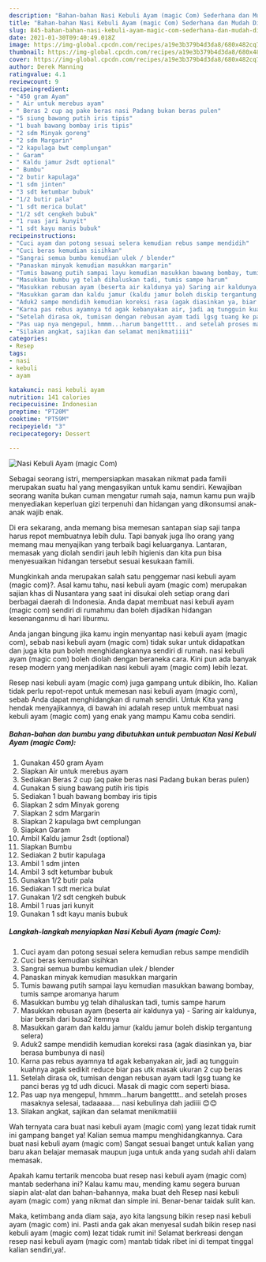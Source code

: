 ```yaml
---
description: "Bahan-bahan Nasi Kebuli Ayam (magic Com) Sederhana dan Mudah Dibuat"
title: "Bahan-bahan Nasi Kebuli Ayam (magic Com) Sederhana dan Mudah Dibuat"
slug: 845-bahan-bahan-nasi-kebuli-ayam-magic-com-sederhana-dan-mudah-dibuat
date: 2021-01-30T09:40:49.018Z
image: https://img-global.cpcdn.com/recipes/a19e3b379b4d3da8/680x482cq70/nasi-kebuli-ayam-magic-com-foto-resep-utama.jpg
thumbnail: https://img-global.cpcdn.com/recipes/a19e3b379b4d3da8/680x482cq70/nasi-kebuli-ayam-magic-com-foto-resep-utama.jpg
cover: https://img-global.cpcdn.com/recipes/a19e3b379b4d3da8/680x482cq70/nasi-kebuli-ayam-magic-com-foto-resep-utama.jpg
author: Derek Manning
ratingvalue: 4.1
reviewcount: 9
recipeingredient:
- "450 gram Ayam"
- " Air untuk merebus ayam"
- " Beras 2 cup aq pake beras nasi Padang bukan beras pulen"
- "5 siung bawang putih iris tipis"
- "1 buah bawang bombay iris tipis"
- "2 sdm Minyak goreng"
- "2 sdm Margarin"
- "2 kapulaga bwt cemplungan"
- " Garam"
- " Kaldu jamur 2sdt optional"
- " Bumbu"
- "2 butir kapulaga"
- "1 sdm jinten"
- "3 sdt ketumbar bubuk"
- "1/2 butir pala"
- "1 sdt merica bulat"
- "1/2 sdt cengkeh bubuk"
- "1 ruas jari kunyit"
- "1 sdt kayu manis bubuk"
recipeinstructions:
- "Cuci ayam dan potong sesuai selera kemudian rebus sampe mendidih"
- "Cuci beras kemudian sisihkan"
- "Sangrai semua bumbu kemudian ulek / blender"
- "Panaskan minyak kemudian masukkan margarin"
- "Tumis bawang putih sampai layu kemudian masukkan bawang bombay, tumis sampe aromanya harum"
- "Masukkan bumbu yg telah dihaluskan tadi, tumis sampe harum"
- "Masukkan rebusan ayam (beserta air kaldunya ya) Saring air kaldunya, biar bersih dari busa2 itemnya"
- "Masukkan garam dan kaldu jamur (kaldu jamur boleh diskip tergantung selera)"
- "Aduk2 sampe mendidih kemudian koreksi rasa (agak diasinkan ya, biar berasa bumbunya di nasi)"
- "Karna pas rebus ayamnya td agak kebanyakan air, jadi aq tungguin kuahnya agak sedikit reduce biar pas utk masak ukuran 2 cup beras"
- "Setelah dirasa ok, tumisan dengan rebusan ayam tadi lgsg tuang ke panci beras yg td udh dicuci. Masak di magic com seperti biasa."
- "Pas uap nya mengepul, hmmm...harum bangetttt.. and setelah proses masaknya selesai, tadaaaaa.... nasi kebulinya dah jadiiii 😊😊"
- "Silakan angkat, sajikan dan selamat menikmatiiii"
categories:
- Resep
tags:
- nasi
- kebuli
- ayam

katakunci: nasi kebuli ayam 
nutrition: 141 calories
recipecuisine: Indonesian
preptime: "PT20M"
cooktime: "PT59M"
recipeyield: "3"
recipecategory: Dessert

---
```



![Nasi Kebuli Ayam (magic Com)](https://img-global.cpcdn.com/recipes/a19e3b379b4d3da8/680x482cq70/nasi-kebuli-ayam-magic-com-foto-resep-utama.jpg)

Sebagai seorang istri, mempersiapkan masakan nikmat pada famili merupakan suatu hal yang mengasyikan untuk kamu sendiri. Kewajiban seorang  wanita bukan cuman mengatur rumah saja, namun kamu pun wajib menyediakan keperluan gizi terpenuhi dan hidangan yang dikonsumsi anak-anak wajib enak.

Di era  sekarang, anda memang bisa memesan santapan siap saji tanpa harus repot membuatnya lebih dulu. Tapi banyak juga lho orang yang memang mau menyajikan yang terbaik bagi keluarganya. Lantaran, memasak yang diolah sendiri jauh lebih higienis dan kita pun bisa menyesuaikan hidangan tersebut sesuai kesukaan famili. 



Mungkinkah anda merupakan salah satu penggemar nasi kebuli ayam (magic com)?. Asal kamu tahu, nasi kebuli ayam (magic com) merupakan sajian khas di Nusantara yang saat ini disukai oleh setiap orang dari berbagai daerah di Indonesia. Anda dapat membuat nasi kebuli ayam (magic com) sendiri di rumahmu dan boleh dijadikan hidangan kesenanganmu di hari liburmu.

Anda jangan bingung jika kamu ingin menyantap nasi kebuli ayam (magic com), sebab nasi kebuli ayam (magic com) tidak sukar untuk didapatkan dan juga kita pun boleh menghidangkannya sendiri di rumah. nasi kebuli ayam (magic com) boleh diolah dengan beraneka cara. Kini pun ada banyak resep modern yang menjadikan nasi kebuli ayam (magic com) lebih lezat.

Resep nasi kebuli ayam (magic com) juga gampang untuk dibikin, lho. Kalian tidak perlu repot-repot untuk memesan nasi kebuli ayam (magic com), sebab Anda dapat menghidangkan di rumah sendiri. Untuk Kita yang hendak menyajikannya, di bawah ini adalah resep untuk membuat nasi kebuli ayam (magic com) yang enak yang mampu Kamu coba sendiri.

<!--inarticleads1-->

##### Bahan-bahan dan bumbu yang dibutuhkan untuk pembuatan Nasi Kebuli Ayam (magic Com):

1. Gunakan 450 gram Ayam
1. Siapkan  Air untuk merebus ayam
1. Sediakan  Beras 2 cup (aq pake beras nasi Padang bukan beras pulen)
1. Gunakan 5 siung bawang putih iris tipis
1. Sediakan 1 buah bawang bombay iris tipis
1. Siapkan 2 sdm Minyak goreng
1. Siapkan 2 sdm Margarin
1. Siapkan 2 kapulaga bwt cemplungan
1. Siapkan  Garam
1. Ambil  Kaldu jamur 2sdt (optional)
1. Siapkan  Bumbu
1. Sediakan 2 butir kapulaga
1. Ambil 1 sdm jinten
1. Ambil 3 sdt ketumbar bubuk
1. Gunakan 1/2 butir pala
1. Sediakan 1 sdt merica bulat
1. Gunakan 1/2 sdt cengkeh bubuk
1. Ambil 1 ruas jari kunyit
1. Gunakan 1 sdt kayu manis bubuk




<!--inarticleads2-->

##### Langkah-langkah menyiapkan Nasi Kebuli Ayam (magic Com):

1. Cuci ayam dan potong sesuai selera kemudian rebus sampe mendidih
1. Cuci beras kemudian sisihkan
1. Sangrai semua bumbu kemudian ulek / blender
1. Panaskan minyak kemudian masukkan margarin
1. Tumis bawang putih sampai layu kemudian masukkan bawang bombay, tumis sampe aromanya harum
1. Masukkan bumbu yg telah dihaluskan tadi, tumis sampe harum
1. Masukkan rebusan ayam (beserta air kaldunya ya) - Saring air kaldunya, biar bersih dari busa2 itemnya
1. Masukkan garam dan kaldu jamur (kaldu jamur boleh diskip tergantung selera)
1. Aduk2 sampe mendidih kemudian koreksi rasa (agak diasinkan ya, biar berasa bumbunya di nasi)
1. Karna pas rebus ayamnya td agak kebanyakan air, jadi aq tungguin kuahnya agak sedikit reduce biar pas utk masak ukuran 2 cup beras
1. Setelah dirasa ok, tumisan dengan rebusan ayam tadi lgsg tuang ke panci beras yg td udh dicuci. Masak di magic com seperti biasa.
1. Pas uap nya mengepul, hmmm...harum bangetttt.. and setelah proses masaknya selesai, tadaaaaa.... nasi kebulinya dah jadiiii 😊😊
1. Silakan angkat, sajikan dan selamat menikmatiiii




Wah ternyata cara buat nasi kebuli ayam (magic com) yang lezat tidak rumit ini gampang banget ya! Kalian semua mampu menghidangkannya. Cara buat nasi kebuli ayam (magic com) Sangat sesuai banget untuk kalian yang baru akan belajar memasak maupun juga untuk anda yang sudah ahli dalam memasak.

Apakah kamu tertarik mencoba buat resep nasi kebuli ayam (magic com) mantab sederhana ini? Kalau kamu mau, mending kamu segera buruan siapin alat-alat dan bahan-bahannya, maka buat deh Resep nasi kebuli ayam (magic com) yang nikmat dan simple ini. Benar-benar taidak sulit kan. 

Maka, ketimbang anda diam saja, ayo kita langsung bikin resep nasi kebuli ayam (magic com) ini. Pasti anda gak akan menyesal sudah bikin resep nasi kebuli ayam (magic com) lezat tidak rumit ini! Selamat berkreasi dengan resep nasi kebuli ayam (magic com) mantab tidak ribet ini di tempat tinggal kalian sendiri,ya!.

